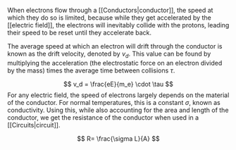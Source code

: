 When electrons flow through a [[Conductors|conductor]], the speed at which they do so is limited, because while they get accelerated by the [[electric field]], the electrons will inevitably collide with the protons, leading their speed to be reset until they accelerate back. 

The average speed at which an electron will drift through the conductor is known as the drift velocity, denoted by $v_d$. This value can be found by multiplying the acceleration (the electrostatic force on an electron divided by the mass) times the average time between collisions $\tau$. 

$$
v_d = \frac{eE}{m_e} \cdot \tau
$$
For any electric field, the speed of electrons largely depends on the material of the conductor. For normal temperatures, this is a constant $\sigma$, known as conductivity. Using this, while also accounting for the area and length of the conductor, we get the resistance of the conductor when used in a [[Circuits|circuit]]. 

$$
R= \frac{\sigma L}{A}
$$

